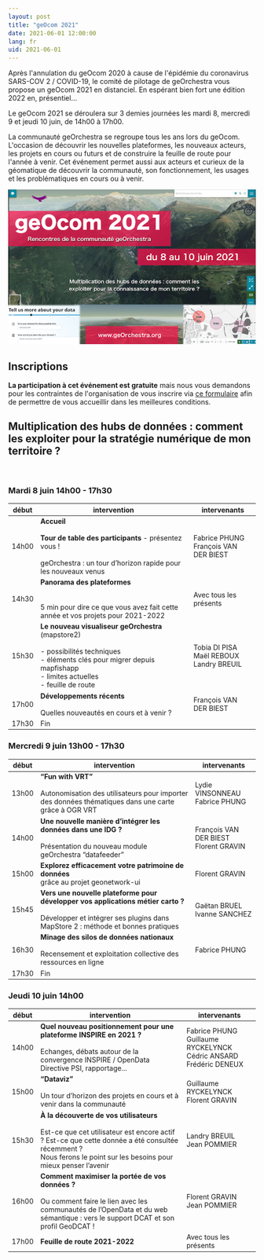 ```yaml
---
layout: post
title: "geOcom 2021"
date: 2021-06-01 12:00:00
lang: fr
uid: 2021-06-01
---
```



Après l'annulation du geOcom 2020 à cause de l'épidémie du coronavirus SARS-COV 2 / COVID-19, le comité de pilotage de geOrchestra vous propose un geOcom 2021 en distanciel. En espérant bien fort une édition 2022 en, présentiel…

Le geOcom 2021 se déroulera sur 3 demies journées les mardi 8, mercredi 9 et jeudi 10 juin, de 14h00 à 17h00.

La communauté geOrchestra se regroupe tous les ans lors du geOcom. L'occasion de découvrir les nouvelles plateformes, les nouveaux acteurs, les projets en cours ou futurs et de construire la feuille de route pour l'année à venir. Cet événement permet aussi aux acteurs et curieux de la géomatique de découvrir la communauté, son fonctionnement, les usages et les problématiques en cours ou à venir.


![affiche geOcom 2021](/public/geocom2021/geocom_2021.png)


<!--more-->


## Inscriptions

**La participation à cet événement est gratuite** mais nous vous demandons pour les contraintes de l'organisation de  vous inscrire via [ce formulaire](https://docs.google.com/forms/d/e/1FAIpQLScAAsDPO1iFJjNQYnHrcmCslFGE3_cy-sx7Y-5VdmAPxMOJqg/viewform?usp=sf_link) afin de permettre de vous accueillir dans les meilleures conditions.


## Multiplication des hubs de données : comment les exploiter pour la stratégie numérique de mon territoire ?

<br />


### Mardi 8 juin 14h00 - 17h30

| début |  intervention | intervenants |
|-------|----------------------------------------------------------------------------------------------------------------------------------------------------------------------|------------------------------------------|
| 14h00 | **Accueil**<br><br>**Tour de table des participants** - présentez vous !<br><br>geOrchestra : un tour d’horizon rapide pour les nouveaux venus                                            | Fabrice PHUNG<br>François VAN DER BIEST       |
| 14h30 | **Panorama des plateformes**<br><br><br>5 min pour dire ce que vous avez fait cette année et vos projets pour 2021-2022                                                               | Avec tous les présents                        |
| 15h30 | **Le nouveau visualiseur geOrchestra**<br> (mapstore2)<br><br>- possibilités techniques<br>- éléments clés pour migrer depuis mapfishapp<br>- limites actuelles<br>- feuille de route | Tobia DI PISA<br>Maël REBOUX<br>Landry BREUIL |
| 17h00 | **Développements récents**<br><br>Quelles nouveautés en cours et à venir ?                                                                                                            | François VAN DER BIEST                        |
| 17h30 | Fin                                                                                                                                                                               |                                               |                                                                                                                                                                             




### Mercredi 9 juin 13h00 - 17h30

| début |  intervention | intervenants |
|-------|----------------------------------------------------------------------------------------------------------------------------------------------------------------------|------------------------------------------|
| 13h00 | **“Fun with VRT”**<br><br>Autonomisation des utilisateurs pour importer des données thématiques dans une carte grâce à OGR VRT                                           | Lydie VINSONNEAU<br>Fabrice PHUNG        |
| 14h00 | **Une nouvelle manière d’intégrer les données dans une IDG ?**<br><br>Présentation du nouveau module geOrchestra “datafeeder”                                            | François VAN DER BIEST<br>Florent GRAVIN |
| 15h00 | **Explorez efficacement votre patrimoine de données**<br> grâce au projet geonetwork-ui                                                                                  | Florent GRAVIN                           |
| 15h45 | **Vers une nouvelle plateforme pour développer vos applications métier carto ?**<br><br>Développer et intégrer ses plugins dans MapStore 2 : méthode et bonnes pratiques | Gaëtan BRUEL<br>Ivanne SANCHEZ           |
| 16h30 | **Minage des silos de données nationaux**<br><br>Recensement et exploitation collective des ressources en ligne                                                          | Fabrice PHUNG                            |
| 17h30 | Fin                                                                                                                                                                  |                                          |


### Jeudi 10 juin 14h00

| début |  intervention | intervenants |
|-------|----------------------------------------------------------------------------------------------------------------------------------------------------------------------|------------------------------------------|
| 14h00 | **Quel nouveau positionnement pour une plateforme INSPIRE en 2021 ?**<br><br>Echanges, débats autour de la convergence INSPIRE / OpenData Directive PSI, rapportage...                                          | Fabrice PHUNG<br>Guillaume RYCKELYNCK Cédric ANSARD<br>Frédéric DENEUX |
| 15h00 | **“Dataviz”**<br><br>Un tour d’horizon des projets en cours et à venir dans la communauté                                                                                                                            | Guillaume RYCKELYNCK<br>Florent GRAVIN                                 |
| 15h30 | **À la découverte de vos utilisateurs**<br><br>Est-ce que cet utilisateur est encore actif ? Est-ce que cette donnée a été consultée récemment ? <br>Nous ferons le point sur les besoins pour mieux penser l’avenir | Landry BREUIL<br>Jean POMMIER                                          |
| 16h00 | **Comment maximiser la portée de vos données ?**<br><br>Ou comment faire le lien avec les communautés de l’OpenData et du web sémantique : vers le support DCAT et son profil GeoDCAT !                              | Florent GRAVIN<br>Jean POMMIER                                         |
| 17h00 | **Feuille de route 2021-2022**                                                                                                                                                                                       | Avec tous les présents                                                 |
